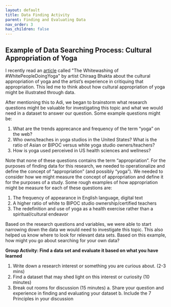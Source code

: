 ```yaml
---
layout: default
title: Data Finding Activity
parent: Finding and Evaluating Data
nav_order: 3
has_children: false
---
```



## Example of Data Searching Process: Cultural Appropriation of Yoga

I recently read an [article](https://www.motherjones.com/media/2019/10/white-people-yoga-sf-asian-art-museum/) called "The Whitewashing of #WhitePeopleDoingYoga" by artist Chiraag Bhakta about the cultural appropriation of yoga and the artist’s experience in critiquing that appropriation. This led me to think about how cultural appropriation of yoga might be illustrated through data.

After mentioning this to Adi, we began to brainstorm what research questions might be valuable for investigating this topic and what we would need in a dataset to answer our question. Some example questions might be:

1. What are the trends apprecance and frequency of the term “yoga” on the web?
2. Who owns/teaches in yoga studios in the United States? What is the ratio of Asian or BIPOC versus white yoga studio owners/teachers?
3. How is yoga used perceived in US health sciences and wellness?

Note that none of these questions contains the term “appropriation”. For the purposes of finding data for this research, we needed to operationalize and define the concept of “appropriation” (and possibly “yoga”). We needed to consider how we might measure the concept of appropriation and define it for the purposes of a study. Some rough examples of how appropriation might be measure for each of these questions are:

1. The frequency of appearance in English language, digital text
2. A higher ratio of white to BIPOC studio ownership/certified teachers
3. The redefinition and use of yoga as a health exercise rather than a spiritual/cultural endeavor

Based on the research questions and variables, we were able to start narrowing down the data we would need to investigate this topic. This also helped us know where to look for relevant data sets. Based on this example, how might you go about searching for your own data?

**Group Activity: Find a data set and evaluate it based on what you have learned**

1. Write down a research interest or something you are curious about. (2-3 mins)
2. Find a dataset that may shed light on this interest or curiosity (10 minutes)
3. Break out rooms for discussion (15 minutes)
      a. Share your question and experience in finding and evaluating your dataset
      b. Include the 7 Principles in your discussion
